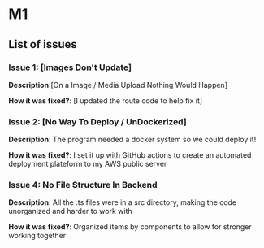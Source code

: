 # M1

## List of issues

### Issue 1: [Images Don't Update]

**Description**:[On a Image / Media Upload Nothing Would Happen]

**How it was fixed?**: [I updated the route code to help fix it]

### Issue 2: [No Way To Deploy / UnDockerized]

**Description**: The program needed a docker system so we could deploy it!

**How it was fixed?**: I set it up with GitHub actions to create an automated deployment plateform to my AWS public server  


### Issue 4: No File Structure In Backend

**Description**: All the .ts files were in a src directory, making the code unorganized and harder to work with

**How it was fixed?**: Organized items by components to allow for stronger working together
